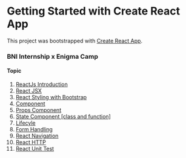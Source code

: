 # Getting Started with Create React App

This project was bootstrapped with [Create React App](https://github.com/facebook/create-react-app).

### BNI Internship x Enigma Camp

#### Topic

1. [ReactJs Introduction](https://github.com/jutionck/4-days-reactjs/tree/6c28e78bd44784e1bbd483d6516431e98cbf61b7)
2. [React JSX](https://github.com/jutionck/4-days-reactjs/tree/6c28e78bd44784e1bbd483d6516431e98cbf61b7)
3. [React Styling with Bootstrap](https://github.com/jutionck/4-days-reactjs/tree/props-component-init)
4. [Component](https://github.com/jutionck/4-days-reactjs/tree/props-component-init)
5. [Props Component](https://github.com/jutionck/4-days-reactjs/tree/props-component-init)
6. [State Component [class and function]](https://github.com/jutionck/4-days-reactjs/tree/state-component-init)
7. [Lifecyle](https://github.com/jutionck/4-days-reactjs/tree/lifecycle-component) 
8. [Form Handling](https://github.com/jutionck/4-days-reactjs/tree/yup-validation-react)
9. [React Navigation](https://github.com/jutionck/4-days-reactjs/tree/react-router-dom)
10. [React HTTP](https://github.com/jutionck/4-days-reactjs/tree/react-http)
11. [React Unit Test](https://github.com/jutionck/4-days-reactjs/tree/react-unit-test)
